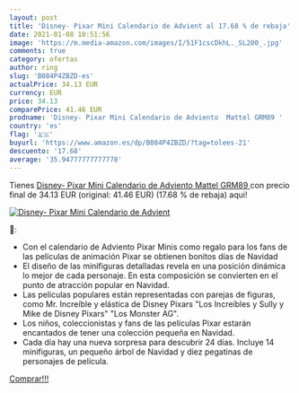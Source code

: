 ```yaml
---
layout: post
title: 'Disney- Pixar Mini Calendario de Advient al 17.68 % de rebaja'
date: 2021-01-08 10:51:56
image: 'https://m.media-amazon.com/images/I/51F1cscDkhL._SL200_.jpg'
comments: true
category: ofertas
author: ring
slug: 'B084P4ZBZD-es'
actualPrice: 34.13 EUR
currency: EUR
price: 34.13
comparePrice: 41.46 EUR
prodname: 'Disney- Pixar Mini Calendario de Adviento  Mattel GRM89 '
country: 'es'
flag: '🇪🇸'
buyurl: 'https://www.amazon.es/dp/B084P4ZBZD/?tag=tolees-21'
descuento: '17.68'
average: '35.94777777777778'
---
```


Tienes [Disney- Pixar Mini Calendario de Adviento  Mattel GRM89 ](https://www.amazon.es/dp/B084P4ZBZD/?tag=tolees-21) con precio final de  34.13 EUR (original: 41.46 EUR) (17.68 %  de rebaja) aqui!

[![Disney- Pixar Mini Calendario de Advient](https://m.media-amazon.com/images/I/51F1cscDkhL._SL200_.jpg)](https://www.amazon.es/dp/B084P4ZBZD/?tag=tolees-21)

🔎:

- Con el calendario de Adviento Pixar Minis como regalo para los fans de las películas de animación Pixar se obtienen bonitos días de Navidad
- El diseño de las minifiguras detalladas revela en una posición dinámica lo mejor de cada personaje. En esta composición se convierten en el punto de atracción popular en Navidad.
- Las películas populares están representadas con parejas de figuras, como Mr. Increíble y elástica de Disney Pixars "Los Increíbles y Sully y Mike de Disney Pixars" "Los Monster AG".
- Los niños, coleccionistas y fans de las películas Pixar estarán encantados de tener una colección pequeña en Navidad.
- Cada día hay una nueva sorpresa para descubrir 24 días. Incluye 14 minifiguras, un pequeño árbol de Navidad y diez pegatinas de personajes de película.

[Comprar!!!](https://www.amazon.es/dp/B084P4ZBZD/?tag=tolees-21)
